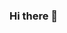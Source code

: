 ### Hi there 👋

<!--
**Cacoalpano/Cacoalpano** is a ✨ _special_ ✨ repository because its `README.md` (this file) appears on your GitHub profile.

Here are some ideas to get you started:

- 🔭 I’m currently working on VietNam
- 🌱 I’m currently learning JAVA, Python, ReactJS, Flutter, Angular
- 👯 I’m looking to collaborate on ML
- 🤔 I’m looking for help with https://github.com/Cacoalpano
- 💬 Ask me about nambadaottbn@gmail.com
- 📫 How to reach me: ...
- 😄 Pronouns: ...
- ⚡ Fun fact: ...
-->
